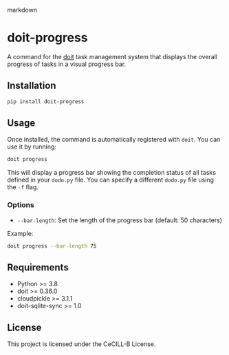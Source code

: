 markdown
# doit-progress

A command for the [doit](https://pydoit.org/) task management system that displays the overall progress of tasks in a visual progress bar.

## Installation

```bash
pip install doit-progress
```

## Usage

Once installed, the command is automatically registered with `doit`. You can use it by running:

```bash
doit progress
```

This will display a progress bar showing the completion status of all tasks defined in your `dodo.py` file. You can specify a different `dodo.py` file using the `-f` flag.

### Options

- `--bar-length`: Set the length of the progress bar (default: 50 characters)

Example:
```bash
doit progress --bar-length 75
```

## Requirements

- Python >= 3.8
- doit >= 0.36.0
- cloudpickle >= 3.1.1
- doit-sqlite-sync >= 1.0

## License

This project is licensed under the CeCILL-B License.
